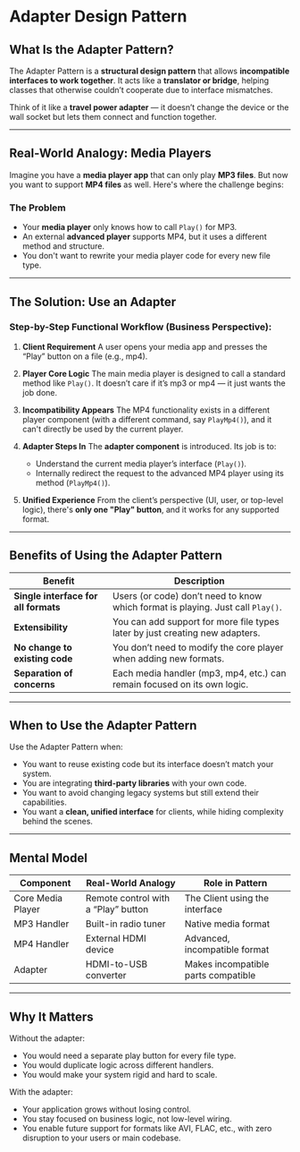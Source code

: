 ﻿# Adapter Design Pattern

## What Is the Adapter Pattern?

The Adapter Pattern is a **structural design pattern** that allows **incompatible interfaces to work together**. It acts like a **translator or bridge**, helping classes that otherwise couldn’t cooperate due to interface mismatches.

Think of it like a **travel power adapter** — it doesn’t change the device or the wall socket but lets them connect and function together.

---

## Real-World Analogy: Media Players

Imagine you have a **media player app** that can only play **MP3 files**. But now you want to support **MP4 files** as well. Here's where the challenge begins:

### The Problem

* Your **media player** only knows how to call `Play()` for MP3.
* An external **advanced player** supports MP4, but it uses a different method and structure.
* You don't want to rewrite your media player code for every new file type.

---

## The Solution: Use an Adapter

### Step-by-Step Functional Workflow (Business Perspective):

1. **Client Requirement**
   A user opens your media app and presses the “Play” button on a file (e.g., mp4).

2. **Player Core Logic**
   The main media player is designed to call a standard method like `Play()`. It doesn’t care if it’s mp3 or mp4 — it just wants the job done.

3. **Incompatibility Appears**
   The MP4 functionality exists in a different player component (with a different command, say `PlayMp4()`), and it can't directly be used by the current player.

4. **Adapter Steps In**
   The **adapter component** is introduced. Its job is to:

   * Understand the current media player’s interface (`Play()`).
   * Internally redirect the request to the advanced MP4 player using its method (`PlayMp4()`).

5. **Unified Experience**
   From the client’s perspective (UI, user, or top-level logic), there's **only one "Play" button**, and it works for any supported format.

---

## Benefits of Using the Adapter Pattern

| Benefit                              | Description                                                                     |
| ------------------------------------ | ------------------------------------------------------------------------------- |
| **Single interface for all formats** | Users (or code) don’t need to know which format is playing. Just call `Play()`. |
| **Extensibility**                    | You can add support for more file types later by just creating new adapters.    |
| **No change to existing code**       | You don’t need to modify the core player when adding new formats.               |
| **Separation of concerns**           | Each media handler (mp3, mp4, etc.) can remain focused on its own logic.        |

---

## When to Use the Adapter Pattern

Use the Adapter Pattern when:

* You want to reuse existing code but its interface doesn’t match your system.
* You are integrating **third-party libraries** with your own code.
* You want to avoid changing legacy systems but still extend their capabilities.
* You want a **clean, unified interface** for clients, while hiding complexity behind the scenes.

---

## Mental Model

| Component         | Real-World Analogy                  | Role in Pattern                     |
| ----------------- | ----------------------------------- | ----------------------------------- |
| Core Media Player | Remote control with a “Play” button | The Client using the interface      |
| MP3 Handler       | Built-in radio tuner                | Native media format                 |
| MP4 Handler       | External HDMI device                | Advanced, incompatible format       |
| Adapter           | HDMI-to-USB converter               | Makes incompatible parts compatible |

---

## Why It Matters

Without the adapter:

* You would need a separate play button for every file type.
* You would duplicate logic across different handlers.
* You would make your system rigid and hard to scale.

With the adapter:

* Your application grows without losing control.
* You stay focused on business logic, not low-level wiring.
* You enable future support for formats like AVI, FLAC, etc., with zero disruption to your users or main codebase.

